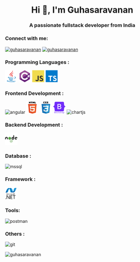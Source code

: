 <h1 align="center">Hi 👋, I'm Guhasaravanan</h1>
<h3 align="center">A passionate fullstack developer from India</h3>

<h3 align="left">Connect with me:</h3>
<p align="left">
<a href="https://linkedin.com/in/guhasaravanan" target="blank"><img align="center" src="https://raw.githubusercontent.com/rahuldkjain/github-profile-readme-generator/master/src/images/icons/Social/linked-in-alt.svg" alt="guhasaravanan" height="30" width="40" /></a>
<a href="https://www.leetcode.com/guhasaravanan" target="blank"><img align="center" src="https://raw.githubusercontent.com/rahuldkjain/github-profile-readme-generator/master/src/images/icons/Social/leet-code.svg" alt="guhasaravanan" height="30" width="40" /></a>
</p>


  <h3 align="left">Programming Languages :</h3>
  <p align="left">  
  <img src="https://raw.githubusercontent.com/devicons/devicon/master/icons/java/java-original.svg" alt="java" width="40" height="40"/> 
  <img src="https://raw.githubusercontent.com/devicons/devicon/master/icons/csharp/csharp-original.svg" alt="csharp" width="40" height="40"/>  
  <img src="https://raw.githubusercontent.com/devicons/devicon/master/icons/javascript/javascript-original.svg" alt="javascript" width="40" height="40"/> 
  <img src="https://raw.githubusercontent.com/devicons/devicon/master/icons/typescript/typescript-original.svg" alt="typescript" width="40" height="40"/>
  </p>


  <h3 align="left">Frontend Development :</h3>
  <p align="left">  
  <img src="https://angular.io/assets/images/logos/angular/angular.svg" alt="angular" width="40" height="40"/>  
  <img src="https://raw.githubusercontent.com/devicons/devicon/master/icons/html5/html5-original-wordmark.svg" alt="html5" width="40" height="40"/> 
  <img src="https://raw.githubusercontent.com/devicons/devicon/master/icons/css3/css3-original-wordmark.svg" alt="css3" width="40" height="40"/> 
  <img src="https://raw.githubusercontent.com/devicons/devicon/master/icons/bootstrap/bootstrap-plain-wordmark.svg" alt="bootstrap" width="40" height="40"/>
  <img src="https://www.chartjs.org/media/logo-title.svg" alt="chartjs" width="40" height="40"/>
  </p>

  
  <h3 align="left">  Backend Development :</h3>
  <p align="left">
  <img src="https://raw.githubusercontent.com/devicons/devicon/master/icons/nodejs/nodejs-original-wordmark.svg" alt="nodejs" width="40" height="40"/> 
  </p>


  <h3 align="left">Database :</h3>
  <p align="left">
  <img src="https://www.svgrepo.com/show/303229/microsoft-sql-server-logo.svg" alt="mssql" width="40" height="40"/> 
  </p>


  <h3 align="left">Framework :</h3>
  <p align="left">
  <img src="https://raw.githubusercontent.com/devicons/devicon/master/icons/dot-net/dot-net-original-wordmark.svg" alt="dotnet" width="40" height="40"/>    
  </p>

  
  <h3 align="left"> Tools:</h3>
  <p align="left">
  <img src="https://www.vectorlogo.zone/logos/getpostman/getpostman-icon.svg" alt="postman" width="40" height="40"/> 
  </p>

  
  <h3 align="left"> Others :</h3>
  <p align="left">
  <img src="https://www.vectorlogo.zone/logos/git-scm/git-scm-icon.svg" alt="git" width="40" height="40"/> 
  </p>

  
<p><img align="center" src="https://github-readme-stats.vercel.app/api/top-langs?username=guhasaravanan&show_icons=true&locale=en&layout=compact" alt="guhasaravanan" /></p>
 


 
 





  
